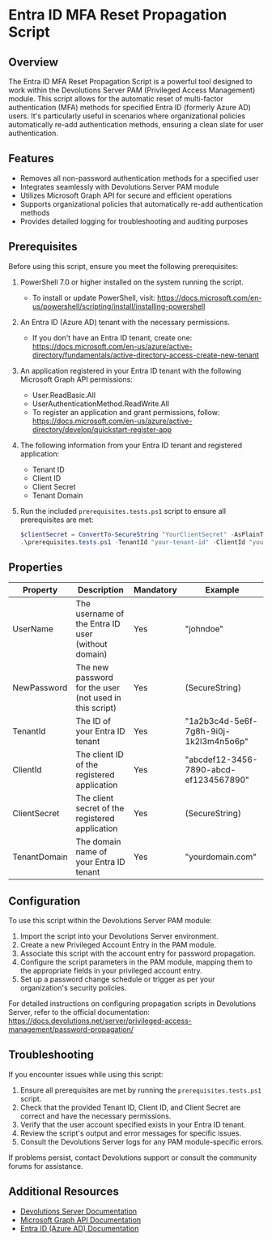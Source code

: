 # Entra ID MFA Reset Propagation Script

## Overview

The Entra ID MFA Reset Propagation Script is a powerful tool designed to work within the Devolutions Server PAM (Privileged Access Management) module. This script allows for the automatic reset of multi-factor authentication (MFA) methods for specified Entra ID (formerly Azure AD) users. It's particularly useful in scenarios where organizational policies automatically re-add authentication methods, ensuring a clean slate for user authentication.

## Features

- Removes all non-password authentication methods for a specified user
- Integrates seamlessly with Devolutions Server PAM module
- Utilizes Microsoft Graph API for secure and efficient operations
- Supports organizational policies that automatically re-add authentication methods
- Provides detailed logging for troubleshooting and auditing purposes

## Prerequisites

Before using this script, ensure you meet the following prerequisites:

1. PowerShell 7.0 or higher installed on the system running the script.
   - To install or update PowerShell, visit: https://docs.microsoft.com/en-us/powershell/scripting/install/installing-powershell

2. An Entra ID (Azure AD) tenant with the necessary permissions.
   - If you don't have an Entra ID tenant, create one: https://docs.microsoft.com/en-us/azure/active-directory/fundamentals/active-directory-access-create-new-tenant

3. An application registered in your Entra ID tenant with the following Microsoft Graph API permissions:
   - User.ReadBasic.All
   - UserAuthenticationMethod.ReadWrite.All
   - To register an application and grant permissions, follow: https://docs.microsoft.com/en-us/azure/active-directory/develop/quickstart-register-app

4. The following information from your Entra ID tenant and registered application:
   - Tenant ID
   - Client ID
   - Client Secret
   - Tenant Domain

5. Run the included `prerequisites.tests.ps1` script to ensure all prerequisites are met:
   ```powershell
   $clientSecret = ConvertTo-SecureString "YourClientSecret" -AsPlainText -Force
   .\prerequisites.tests.ps1 -TenantId "your-tenant-id" -ClientId "your-client-id" -ClientSecret $clientSecret
   ```

## Properties

| Property       | Description                                            | Mandatory | Example                |
|----------------|--------------------------------------------------------|-----------|------------------------|
| UserName       | The username of the Entra ID user (without domain)     | Yes       | "johndoe"              |
| NewPassword    | The new password for the user (not used in this script)| Yes       | (SecureString)         |
| TenantId       | The ID of your Entra ID tenant                         | Yes       | "1a2b3c4d-5e6f-7g8h-9i0j-1k2l3m4n5o6p" |
| ClientId       | The client ID of the registered application            | Yes       | "abcdef12-3456-7890-abcd-ef1234567890" |
| ClientSecret   | The client secret of the registered application        | Yes       | (SecureString)         |
| TenantDomain   | The domain name of your Entra ID tenant                | Yes       | "yourdomain.com"       |

## Configuration

To use this script within the Devolutions Server PAM module:

1. Import the script into your Devolutions Server environment.
2. Create a new Privileged Account Entry in the PAM module.
3. Associate this script with the account entry for password propagation.
4. Configure the script parameters in the PAM module, mapping them to the appropriate fields in your privileged account entry.
5. Set up a password change schedule or trigger as per your organization's security policies.

For detailed instructions on configuring propagation scripts in Devolutions Server, refer to the official documentation: https://docs.devolutions.net/server/privileged-access-management/password-propagation/

## Troubleshooting

If you encounter issues while using this script:

1. Ensure all prerequisites are met by running the `prerequisites.tests.ps1` script.
2. Check that the provided Tenant ID, Client ID, and Client Secret are correct and have the necessary permissions.
3. Verify that the user account specified exists in your Entra ID tenant.
4. Review the script's output and error messages for specific issues.
5. Consult the Devolutions Server logs for any PAM module-specific errors.

If problems persist, contact Devolutions support or consult the community forums for assistance.

## Additional Resources

- [Devolutions Server Documentation](https://docs.devolutions.net/server/)
- [Microsoft Graph API Documentation](https://docs.microsoft.com/en-us/graph/overview)
- [Entra ID (Azure AD) Documentation](https://docs.microsoft.com/en-us/azure/active-directory/)